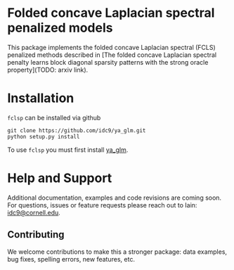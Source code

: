# Folded concave Laplacian spectral penalized models

This package implements the folded concave Laplacian spectral (FCLS) penalized methods described in [The folded concave Laplacian spectral penalty learns block diagonal sparsity patterns with the strong oracle property](TODO: arxiv link). 


# Installation

`fclsp` can be installed via github
```
git clone https://github.com/idc9/ya_glm.git
python setup.py install
```
To use `fclsp` you must first install [ya_glm](https://github.com/idc9/ya_glm).


# Help and Support

Additional documentation, examples and code revisions are coming soon.
For questions, issues or feature requests please reach out to Iain:
idc9@cornell.edu.


## Contributing

We welcome contributions to make this a stronger package: data examples,
bug fixes, spelling errors, new features, etc.
